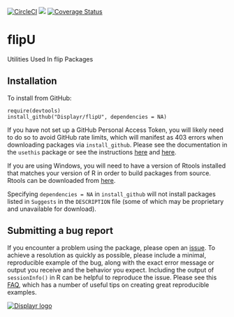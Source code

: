 [![CircleCI](https://dl.circleci.com/status-badge/img/gh/Displayr/flipU/tree/master.svg?style=svg)](https://dl.circleci.com/status-badge/redirect/gh/Displayr/flipU/tree/master)
[![](https://travis-ci.org/Displayr/flipU.svg?branch=master)](https://travis-ci.org/Displayr/flipU/)
[![Coverage Status](https://coveralls.io/repos/github/Displayr/flipU/badge.svg?branch=master)](https://coveralls.io/github/Displayr/flipU?branch=master)
# flipU

Utilities Used In flip Packages

## Installation

To install from GitHub:
```
require(devtools)
install_github("Displayr/flipU", dependencies = NA)
```

If you have not set up a GitHub Personal Access Token, you will likely need to do so to avoid 
GitHub rate limits, which will manifest as 403 errors when downloading packages via
`install_github`. Please see the documentation in the `usethis` package or see the 
instructions [here](https://docs.github.com/en/authentication/keeping-your-account-and-data-secure/creating-a-personal-access-token) and [here](https://docs.github.com/en/authentication/keeping-your-account-and-data-secure/creating-a-personal-access-token).

If you are using Windows, you will need to have a version of Rtools installed that matches your
version of R in order to build packages from source. Rtools can be downloaded from
[here](https://cran.r-project.org/bin/windows/Rtools/).

Specifying `dependencies = NA` in `install_github` will not install packages listed
in `Suggests` in the `DESCRIPTION` file (some of which may be proprietary and unavailable for download).

## Submitting a bug report

If you encounter a problem using the package, please open an [issue](https://github.com/Displayr/flipU/issues). To achieve a resolution as quickly as possible, please include a minimal, reproducible example of the bug, along with the exact error message or output you receive and the behavior you expect. Including the output of `sessionInfo()` in R can be helpful to reproduce the issue. Please see this [FAQ](https://community.rstudio.com/t/faq-whats-a-reproducible-example-reprex-and-how-do-i-create-one/5219), which has a number of useful tips on creating great reproducible examples. 

[![Displayr logo](https://mwmclean.github.io/img/logo-header.png)](https://www.displayr.com)
